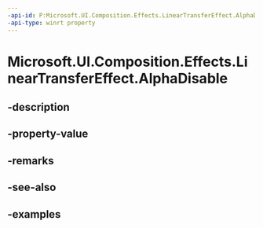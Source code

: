 ```yaml
---
-api-id: P:Microsoft.UI.Composition.Effects.LinearTransferEffect.AlphaDisable
-api-type: winrt property
---
```


<!-- Property syntax.
public bool AlphaDisable { get;  set; }
-->

# Microsoft.UI.Composition.Effects.LinearTransferEffect.AlphaDisable

## -description

## -property-value

## -remarks

## -see-also

## -examples

